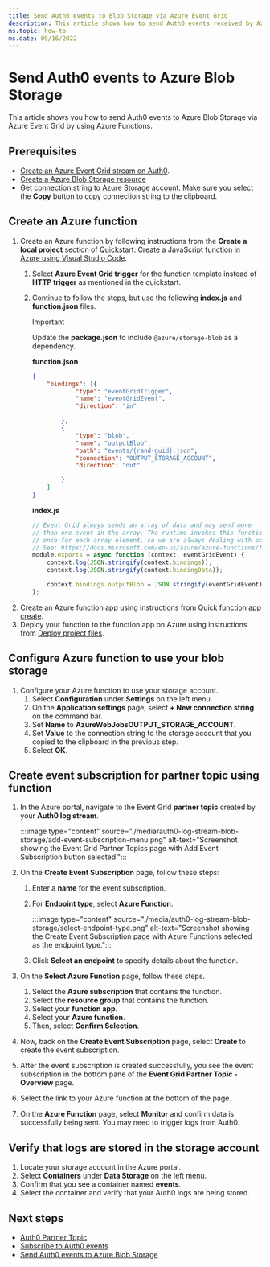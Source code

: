 ```yaml
---
title: Send Auth0 events to Blob Storage via Azure Event Grid
description: This article shows how to send Auth0 events received by Azure Event Grid to Azure Blob Storage by using Azure Functions.
ms.topic: how-to
ms.date: 09/16/2022
---
```


# Send Auth0 events to Azure Blob Storage
This article shows you how to send Auth0 events to Azure Blob Storage via Azure Event Grid by using Azure Functions. 

## Prerequisites
- [Create an Azure Event Grid stream on Auth0](https://marketplace.auth0.com/integrations/azure-log-streaming).
- [Create a Azure Blob Storage resource](../storage/common/storage-account-create.md?tabs=azure-portal)
- [Get connection string to Azure Storage account](../storage/common/storage-account-keys-manage.md?toc=%2Fazure%2Fstorage%2Fblobs%2Ftoc.json&tabs=azure-portal#view-account-access-keys). Make sure you select the **Copy** button to copy connection string to the clipboard.

## Create an Azure function
1. Create an Azure function by following instructions from the **Create a local project** section of [Quickstart: Create a JavaScript function in Azure using Visual Studio Code](../azure-functions/create-first-function-vs-code-node.md).
    1. Select **Azure Event Grid trigger** for the function template instead of **HTTP trigger** as mentioned in the quickstart. 
    1. Continue to follow the steps, but use the following **index.js** and **function.json** files. 

        > [!IMPORTANT]
        > Update the **package.json** to include `@azure/storage-blob` as a dependency.
    
        **function.json**
        ```json
        {
        	"bindings": [{
        			"type": "eventGridTrigger",
        			"name": "eventGridEvent",
        			"direction": "in"
        
        		},
        		{
        			"type": "blob",
        			"name": "outputBlob",
        			"path": "events/{rand-guid}.json",
        			"connection": "OUTPUT_STORAGE_ACCOUNT",
        			"direction": "out"
        
        		}
        	]
        }
        ```
    
        **index.js**
    
        ```javascript
        // Event Grid always sends an array of data and may send more
        // than one event in the array. The runtime invokes this function
        // once for each array element, so we are always dealing with one.
        // See: https://docs.microsoft.com/en-us/azure/azure-functions/functions-bindings-event-grid-trigger?tabs=
        module.exports = async function (context, eventGridEvent) {
            context.log(JSON.stringify(context.bindings));
            context.log(JSON.stringify(context.bindingData));
        
            context.bindings.outputBlob = JSON.stringify(eventGridEvent);
        };
        ```    
1. Create an Azure function app using instructions from [Quick function app create](../azure-functions/functions-develop-vs-code.md?tabs=csharp#quick-function-app-create).
1. Deploy your function to the function app on Azure using instructions from [Deploy project files](../azure-functions/functions-develop-vs-code.md?tabs=csharp#republish-project-files).

     
## Configure Azure function to use your blob storage
1. Configure your Azure function to use your storage account.
    1. Select **Configuration** under **Settings** on the left menu.
    1. On the **Application settings** page, select **+ New connection string** on the command bar. 
    1. Set **Name** to **AzureWebJobsOUTPUT_STORAGE_ACCOUNT**.
    1. Set **Value** to the connection string to the storage account that you copied to the clipboard in the previous step. 
    1. Select **OK**.

## Create event subscription for partner topic using function

1. In the Azure portal, navigate to the Event Grid **partner topic** created by your **Auth0 log stream**.

    :::image type="content" source="./media/auth0-log-stream-blob-storage/add-event-subscription-menu.png" alt-text="Screenshot showing the Event Grid Partner Topics page with Add Event Subscription button selected.":::
1. On the **Create Event Subscription** page, follow these steps:
    1. Enter a **name** for the event subscription.
    1. For **Endpoint type**, select **Azure Function**.
    
        :::image type="content" source="./media/auth0-log-stream-blob-storage/select-endpoint-type.png" alt-text="Screenshot showing the Create Event Subscription page with Azure Functions selected as the endpoint type.":::
    1. Click **Select an endpoint** to specify details about the function. 
1. On the **Select Azure Function** page, follow these steps.
    1. Select the **Azure subscription** that contains the function.
    1. Select the **resource group** that contains the function.
    1. Select your **function app**.
    1. Select your **Azure function**.
    1. Then, select **Confirm Selection**. 
1. Now, back on the **Create Event Subscription** page, select **Create** to create the event subscription. 
1. After the event subscription is created successfully, you see the event subscription in the bottom pane of the **Event Grid Partner Topic - Overview** page.
1. Select the link to your Azure function at the bottom of the page. 
1. On the **Azure Function** page, select **Monitor** and confirm data is successfully being sent. You may need to trigger logs from Auth0.

## Verify that logs are stored in the storage account

1. Locate your storage account in the Azure portal.
1. Select **Containers** under **Data Storage** on the left menu.
1. Confirm that you see a container named **events**. 
1. Select the container and verify that your Auth0 logs are being stored. 

## Next steps

- [Auth0 Partner Topic](auth0-overview.md)
- [Subscribe to Auth0 events](auth0-how-to.md)
- [Send Auth0 events to Azure Blob Storage](auth0-log-stream-blob-storage.md)